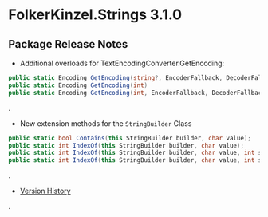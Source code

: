 # FolkerKinzel.Strings 3.1.0
## Package Release Notes

- Additional overloads for TextEncodingConverter.GetEncoding:
```csharp
public static Encoding GetEncoding(string?, EncoderFallback, DecoderFallback);
public static Encoding GetEncoding(int)
public static Encoding GetEncoding(int, EncoderFallback, DecoderFallback);
```
.
- New extension methods for the `StringBuilder` Class
```csharp
public static bool Contains(this StringBuilder builder, char value);
public static int IndexOf(this StringBuilder builder, char value);
public static int IndexOf(this StringBuilder builder, char value, int startIndex);
public static int IndexOf(this StringBuilder builder, char value, int startIndex, int length);
```

.
- [Version History](https://github.com/FolkerKinzel/Strings/releases)

.
